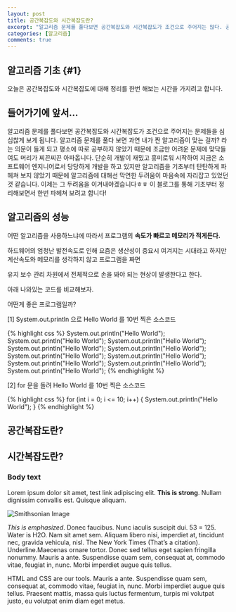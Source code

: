 ```yaml
---
layout: post
title: 공간복잡도와 시간복잡도란?
excerpt: "알고리즘 문제를 풀다보면 공간복잡도와 시간복잡도가 조건으로 주어지는 많다. 공간복잡도는 무엇이고 시간복잡도는 무엇인지 알아보고 정리해보는 시간을 가지려 한다. "
categories: [알고리즘]
comments: true
---
```

## 알고리즘 기초 {#1}

오늘은 공간복잡도와 시간복잡도에 대해 정리를 한번 해보는 시간을 가지려고 합니다.

## 들어가기에 앞서...

알고리즘 문제를 풀다보면 공간복잡도와 시간복잡도가 조건으로 주어지는 문제들을 심심찮게 보게 됩니다. 알고리즘 문제를 풀다 보면 과연 내가 짠 알고리즘이 맞는 걸까? 라는 의문이 들게 되고 평소에 따로 공부하지 않았기 때문에 조금만 어려운 문제에 맞닥들여도 머리가 찌끈찌끈 아파옵니다. 단순히 개발이 재밌고 흥미로워 시작하여 지금은 소프트웨어 엔지니어로서 당당하게 개발을 하고 있지만 알고리즘을 기초부터 탄탄하게 파헤쳐 보지 않았기 때문에 알고리즘에 대해선 막연한 두려움이 마음속에 자리잡고 있었던 것 같습니다. 이제는 그 두려움을 이겨내야겠습니다ㅎㅎ 이 블로그를 통해 기초부터 정리해보면서 한번 파헤쳐 보려고 합니다!

## 알고리즘의 성능

어떤 알고리즘을 사용하느냐에 따라서 프로그램의 **속도가 빠르고 메모리가 적게든다.**

하드웨어의 엄청난 발전속도로 인해 요즘은 생산성이 중요시 여겨지는 시대라고 하지만 계산속도와 메모리를 생각하지 않고 프로그램을 짜면

유지 보수 관리 차원에서 전체적으로 손을 봐야 되는 현상이 발생한다고 한다.

아래 나와있는 코드를 비교해보자.

어떤게 좋은 프로그램일까?

[1] System.out.println 으로 Hello World 를 10번 찍은 소스코드

{% highlight css %}
    System.out.println("Hello World");
    System.out.println("Hello World");
    System.out.println("Hello World");
    System.out.println("Hello World");
    System.out.println("Hello World");
    System.out.println("Hello World");
    System.out.println("Hello World");
    System.out.println("Hello World");
    System.out.println("Hello World");
    System.out.println("Hello World");
{% endhighlight %}

[2] for 문을 돌려 Hello World 를 10번 찍은 소스코드

{% highlight css %}
    for (int i = 0; i <= 10; i++) {
      System.out.println("Hello World");
    }
{% endhighlight %}


## 공간복잡도란?


## 시간복잡도란?



### Body text

Lorem ipsum dolor sit amet, test link adipiscing elit. **This is strong**. Nullam dignissim convallis est. Quisque aliquam.

![Smithsonian Image](https://images.unsplash.com/photo-1440635592348-167b1b30296f?crop=entropy&dpr=2&fit=crop&fm=jpg&h=475&ixjsv=2.1.0&ixlib=rb-0.3.5&q=50&w=1250)

*This is emphasized*. Donec faucibus. Nunc iaculis suscipit dui. 53 = 125. Water is H2O. Nam sit amet sem. Aliquam libero nisi, imperdiet at, tincidunt nec, gravida vehicula, nisl. The New York Times (That’s a citation). Underline.Maecenas ornare tortor. Donec sed tellus eget sapien fringilla nonummy. Mauris a ante. Suspendisse quam sem, consequat at, commodo vitae, feugiat in, nunc. Morbi imperdiet augue quis tellus.

HTML and CSS are our tools. Mauris a ante. Suspendisse quam sem, consequat at, commodo vitae, feugiat in, nunc. Morbi imperdiet augue quis tellus. Praesent mattis, massa quis luctus fermentum, turpis mi volutpat justo, eu volutpat enim diam eget metus.

